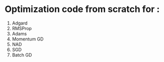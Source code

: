 # Optimization code from scratch for :
1) Adgard
2) RMSProp
3) Adams
4) Momentum GD
5) NAD
6) SGD
7) Batch GD

